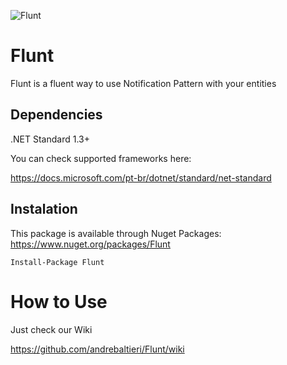 ![Flunt](https://raw.githubusercontent.com/andrebaltieri/flunt/master/media/flunt-horizontal.png)

# Flunt
Flunt is a fluent way to use Notification Pattern with your entities

## Dependencies
.NET Standard 1.3+

You can check supported frameworks here:

https://docs.microsoft.com/pt-br/dotnet/standard/net-standard

## Instalation
This package is available through Nuget Packages: https://www.nuget.org/packages/Flunt
```
Install-Package Flunt
```
# How to Use
Just check our Wiki

https://github.com/andrebaltieri/Flunt/wiki
